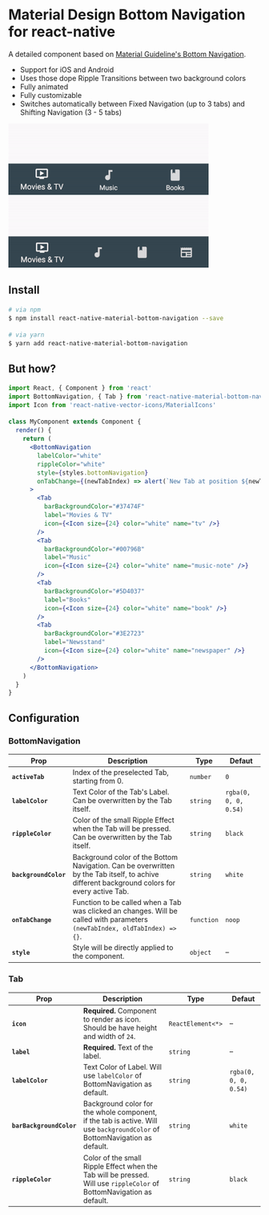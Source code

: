 # Material Design Bottom Navigation for react-native

A detailed component based on [Material Guideline's Bottom Navigation](https://material.io/guidelines/components/bottom-navigation.html).

* Support for iOS and Android
* Uses those dope Ripple Transitions between two background colors
* Fully animated
* Fully customizable
* Switches automatically between Fixed Navigation (up to 3 tabs) and Shifting Navigation (3 - 5 tabs)


![with 3 tabs](.github/three-tabs.gif) ![with 4 tabs](.github/four-tabs.gif)

## Install

```sh
# via npm
$ npm install react-native-material-bottom-navigation --save

# via yarn
$ yarn add react-native-material-bottom-navigation
```

## But how?

```jsx
import React, { Component } from 'react'
import BottomNavigation, { Tab } from 'react-native-material-bottom-navigation'
import Icon from 'react-native-vector-icons/MaterialIcons'

class MyComponent extends Component {
  render() {
    return (
      <BottomNavigation
        labelColor="white"
        rippleColor="white"
        style={styles.bottomNavigation}
        onTabChange={(newTabIndex) => alert(`New Tab at position ${newTabIndex}`)}
      >
        <Tab
          barBackgroundColor="#37474F"
          label="Movies & TV"
          icon={<Icon size={24} color="white" name="tv" />}
        />
        <Tab
          barBackgroundColor="#00796B"
          label="Music"
          icon={<Icon size={24} color="white" name="music-note" />}
        />
        <Tab
          barBackgroundColor="#5D4037"
          label="Books"
          icon={<Icon size={24} color="white" name="book" />}
        />
        <Tab
          barBackgroundColor="#3E2723"
          label="Newsstand"
          icon={<Icon size={24} color="white" name="newspaper" />}
        />
      </BottomNavigation>
    )
  }
}
```

## Configuration

### BottomNavigation

| Prop | Description  | Type | Defaut |
|------|--------------|------|--------|
| **`activeTab`** | Index of the preselected Tab, starting from 0. | `number` | `0` |
| **`labelColor`** | Text Color of the Tab's Label. Can be overwritten by the Tab itself. | `string` | `rgba(0, 0, 0, 0.54)` |
| **`rippleColor`** | Color of the small Ripple Effect when the Tab will be pressed. Can be overwritten by the Tab itself. | `string` | `black` |
| **`backgroundColor`** | Background color of the Bottom Navigation. Can be overwritten by the Tab itself, to achive different background colors for every active Tab. | `string` | `white` |
| **`onTabChange`** | Function to be called when a Tab was clicked an changes. Will be called with parameters `(newTabIndex, oldTabIndex) => {}`. | `function` | `noop` |
| **`style`** | Style will be directly applied to the component. | `object` | – |

### Tab

| Prop | Description  | Type | Defaut |
|------|--------------|------|--------|
| **`icon`** | **Required.** Component to render as icon. Should be have height and width of `24`. | `ReactElement<*>` | – |
| **`label`** | **Required.** Text of the label. | `string` | – |
| **`labelColor`** | Text Color of Label. Will use `labelColor` of BottomNavigation as default. | `string` | `rgba(0, 0, 0, 0.54)` |
| **`barBackgroundColor`** | Background color for the whole component, if the tab is active. Will use `backgroundColor` of BottomNavigation as default. | `string` | `white` |
| **`rippleColor`** | Color of the small Ripple Effect when the Tab will be pressed. Will use `rippleColor` of BottomNavigation as default. | `string` | `black` |
